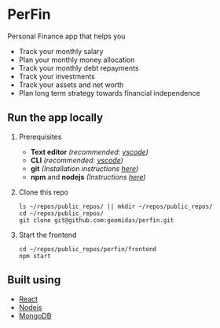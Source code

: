 # PerFin
Personal Finance app that helps you
 - Track your monthly salary
 - Plan your monthly money allocation
 - Track your monthly debt repayments
 - Track your investments
 - Track your assets and net worth
 - Plan long term strategy towards financial independence

## Run the app locally
1. Prerequisites
	- **Text editor** *(recommended: [vscode](https://code.visualstudio.com/))*
	- **CLI** *(recommended: [vscode](https://code.visualstudio.com/))*
	- **git** *(Installation instructions [here](https://git-scm.com/book/en/v2/Getting-Started-Installing-Git))*
	- **npm** and **nodejs** *(Instructions [here](https://www.npmjs.com/get-npm))*

1. Clone this repo
	```
	ls ~/repos/public_repos/ || mkdir ~/repos/public_repos/
	cd ~/repos/public_repos/
	git clone git@github.com:geomidas/perfin.git
	```

2. Start the frontend
	```
	cd ~/repos/public_repos/perfin/frontend
	npm start
	```

## Built using
- [React](https://reactjs.org/)
- [Nodejs](https://nodejs.org/en/)
- [MongoDB](https://www.mongodb.com/)
